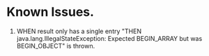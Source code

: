 # Known Issues.

1. WHEN result only has a single entry "THEN java.lang.IllegalStateException: Expected BEGIN_ARRAY but was BEGIN_OBJECT" is thrown.